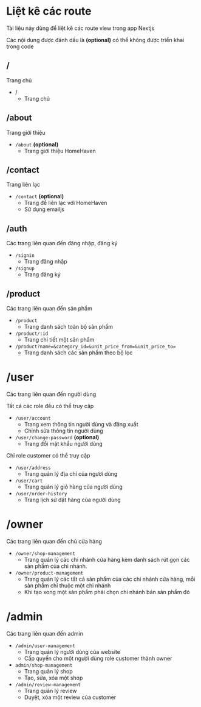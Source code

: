 # Liệt kê các route

Tài liệu này dùng để liệt kê các route view trong app Nextjs

Các nội dung được đánh dấu là **(optional)** có thể không được triển khai trong code

## /

Trang chủ

- /
  - Trang chủ

## /about

Trang giới thiệu

- `/about` **(optional)**
  - Trang giới thiệu HomeHaven

## /contact

Trang liên lạc

- `/contact` **(optional)**
  - Trang để liên lạc với HomeHaven
  - Sử dụng emailjs

## /auth

Các trang liên quan đến đăng nhập, đăng ký

- `/signin`
  - Trang đăng nhập
- `/signup`
  - Trang đăng ký

## /product

Các trang liên quan đến sản phẩm

- `/product`
  - Trang danh sách toàn bộ sản phẩm
- `/product/:id`
  - Trang chi tiết một sản phẩm
- `/product?name=&category_id=&unit_price_from=&unit_price_to=`
  - Trang danh sách các sản phẩm theo bộ lọc

# /user

Các trang liên quan đến người dùng

Tất cá các role đều có thể truy cập

- `/user/account`
  - Trang xem thông tin người dùng và đăng xuất
  - Chỉnh sửa thông tin người dùng
- `/user/change-password` **(optional)**
  - Trang đổi mật khẩu người dùng

Chỉ role customer có thể truy cập

- `/user/address`
  - Trang quản lý địa chỉ của người dùng
- `/user/cart`
  - Trang quản lý giỏ hàng của người dùng
- `/user/order-history`
  - Trang lịch sử đặt hàng của người dùng

# /owner

Các trang liên quan đến chủ cửa hàng

- `/owner/shop-management`
  - Trang quản lý các chi nhánh cửa hàng kèm danh sách rút gọn các sản phẩm của chi nhánh.
- `/owner/product-management`
  - Trang quản lý các tất cả sản phẩm của các chi nhánh cửa hàng, mỗi sản phẩm chỉ thuộc một chi nhánh
  - Khi tạo xong một sản phẩm phải chọn chi nhánh bán sản phẩm đó

# /admin

Các trang liên quan đến admin

- `/admin/user-management`
  - Trang quản lý người dùng của website
  - Cấp quyền cho một người dùng role customer thành owner
- `admin/shop-management`
  - Trang quản lý shop
  - Tạo, sửa, xóa một shop
- `/admin/review-management`
  - Trang quản lý review
  - Duyệt, xóa một review của customer
